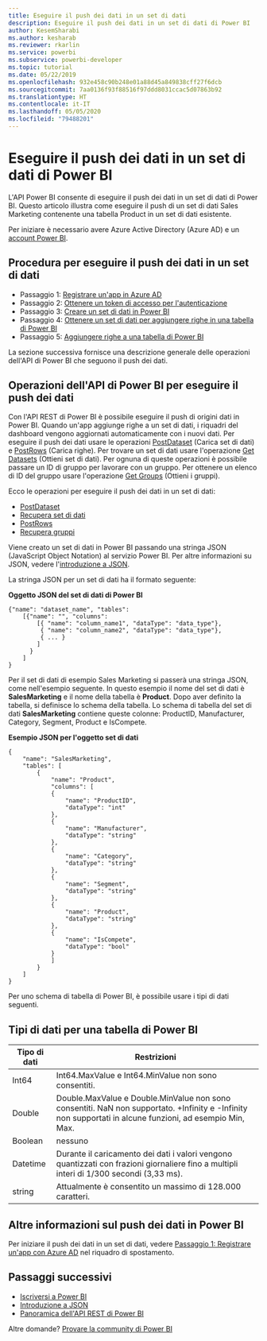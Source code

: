 ```yaml
---
title: Eseguire il push dei dati in un set di dati
description: Eseguire il push dei dati in un set di dati di Power BI
author: KesemSharabi
ms.author: kesharab
ms.reviewer: rkarlin
ms.service: powerbi
ms.subservice: powerbi-developer
ms.topic: tutorial
ms.date: 05/22/2019
ms.openlocfilehash: 932e458c90b248e01a88d45a849838cff27f6dcb
ms.sourcegitcommit: 7aa0136f93f88516f97ddd8031ccac5d07863b92
ms.translationtype: HT
ms.contentlocale: it-IT
ms.lasthandoff: 05/05/2020
ms.locfileid: "79488201"
---
```

# <a name="push-data-into-a-power-bi-dataset"></a>Eseguire il push dei dati in un set di dati di Power BI

L'API Power BI consente di eseguire il push dei dati in un set di dati di Power BI. Questo articolo illustra come eseguire il push di un set di dati Sales Marketing contenente una tabella Product in un set di dati esistente.

Per iniziare è necessario avere Azure Active Directory (Azure AD) e un [account Power BI](../embedded/create-an-azure-active-directory-tenant.md).

## <a name="steps-to-push-data-into-a-dataset"></a>Procedura per eseguire il push dei dati in un set di dati

* Passaggio 1: [Registrare un'app in Azure AD](../embedded/register-app.md)
* Passaggio 2: [Ottenere un token di accesso per l'autenticazione](walkthrough-push-data-get-token.md)
* Passaggio 3: [Creare un set di dati in Power BI](walkthrough-push-data-create-dataset.md)
* Passaggio 4: [Ottenere un set di dati per aggiungere righe in una tabella di Power BI](walkthrough-push-data-get-datasets.md)
* Passaggio 5: [Aggiungere righe a una tabella di Power BI](walkthrough-push-data-add-rows.md)

La sezione successiva fornisce una descrizione generale delle operazioni dell'API di Power BI che seguono il push dei dati.

## <a name="power-bi-api-operations-to-push-data"></a>Operazioni dell'API di Power BI per eseguire il push dei dati

Con l'API REST di Power BI è possibile eseguire il push di origini dati in Power BI. Quando un'app aggiunge righe a un set di dati, i riquadri del dashboard vengono aggiornati automaticamente con i nuovi dati. Per eseguire il push dei dati usare le operazioni [PostDataset](https://docs.microsoft.com/rest/api/power-bi/pushdatasets/datasets_postdataset) (Carica set di dati) e [PostRows](https://docs.microsoft.com/rest/api/power-bi/pushdatasets/datasets_postrows) (Carica righe). Per trovare un set di dati usare l'operazione [Get Datasets](https://docs.microsoft.com/rest/api/power-bi/datasets/getdatasets) (Ottieni set di dati). Per ognuna di queste operazioni è possibile passare un ID di gruppo per lavorare con un gruppo. Per ottenere un elenco di ID del gruppo usare l'operazione [Get Groups](https://docs.microsoft.com/rest/api/power-bi/groups/getgroups) (Ottieni i gruppi).

Ecco le operazioni per eseguire il push dei dati in un set di dati:

* [PostDataset](https://docs.microsoft.com/rest/api/power-bi/pushdatasets/datasets_postdataset)
* [Recupera set di dati](https://docs.microsoft.com/rest/api/power-bi/datasets/getdatasets)
* [PostRows](https://docs.microsoft.com/rest/api/power-bi/pushdatasets/datasets_postrows)
* [Recupera gruppi](https://docs.microsoft.com/rest/api/power-bi/groups/getgroups)

Viene creato un set di dati in Power BI passando una stringa JSON (JavaScript Object Notation) al servizio Power BI. Per altre informazioni su JSON, vedere l'[introduzione a JSON](https://json.org/).

La stringa JSON per un set di dati ha il formato seguente:

**Oggetto JSON del set di dati di Power BI**

    {"name": "dataset_name", "tables":
        [{"name": "", "columns":
            [{ "name": "column_name1", "dataType": "data_type"},
             { "name": "column_name2", "dataType": "data_type"},
             { ... }
            ]
          }
        ]
    }

Per il set di dati di esempio Sales Marketing si passerà una stringa JSON, come nell'esempio seguente. In questo esempio il nome del set di dati è **SalesMarketing** e il nome della tabella è **Product**. Dopo aver definito la tabella, si definisce lo schema della tabella. Lo schema di tabella del set di dati **SalesMarketing** contiene queste colonne: ProductID, Manufacturer, Category, Segment, Product e IsCompete.

**Esempio JSON per l'oggetto set di dati**

    {
        "name": "SalesMarketing",
        "tables": [
            {
                "name": "Product",
                "columns": [
                {
                    "name": "ProductID",
                    "dataType": "int"
                },
                {
                    "name": "Manufacturer",
                    "dataType": "string"
                },
                {
                    "name": "Category",
                    "dataType": "string"
                },
                {
                    "name": "Segment",
                    "dataType": "string"
                },
                {
                    "name": "Product",
                    "dataType": "string"
                },
                {
                    "name": "IsCompete",
                    "dataType": "bool"
                }
                ]
            }
        ]
    }

Per uno schema di tabella di Power BI, è possibile usare i tipi di dati seguenti.

## <a name="power-bi-table-data-types"></a>Tipi di dati per una tabella di Power BI

| **Tipo di dati** | **Restrizioni** |
| --- | --- |
| Int64 |Int64.MaxValue e Int64.MinValue non sono consentiti. |
| Double |Double.MaxValue e Double.MinValue non sono consentiti. NaN non supportato. +Infinity e -Infinity non supportati in alcune funzioni, ad esempio Min, Max. |
| Boolean |nessuno |
| Datetime |Durante il caricamento dei dati i valori vengono quantizzati con frazioni giornaliere fino a multipli interi di 1/300 secondi (3,33 ms). |
| string |Attualmente è consentito un massimo di 128.000 caratteri. |

## <a name="learn-more-about-pushing-data-into-power-bi"></a>Altre informazioni sul push dei dati in Power BI

Per iniziare il push dei dati in un set di dati, vedere [Passaggio 1: Registrare un'app con Azure AD](../embedded/register-app.md) nel riquadro di spostamento.

## <a name="next-steps"></a>Passaggi successivi

* [Iscriversi a Power BI](../embedded/create-an-azure-active-directory-tenant.md)  
* [Introduzione a JSON](https://json.org/)  
* [Panoramica dell'API REST di Power BI](overview-of-power-bi-rest-api.md)  

Altre domande? [Provare la community di Power BI](https://community.powerbi.com/)